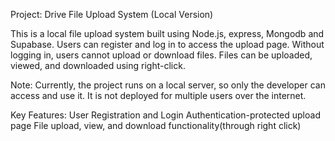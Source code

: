 Project: Drive File Upload System (Local Version)

This is a local file upload system built using Node.js, express, Mongodb and Supabase. Users can register and log in to access the upload page. Without logging in, users cannot upload or download files. Files can be uploaded, viewed, and downloaded using right-click.

Note: Currently, the project runs on a local server, so only the developer can access and use it. It is not deployed for multiple users over the internet.


Key Features:
User Registration and Login
Authentication-protected upload page
File upload, view, and download functionality(through right click)
